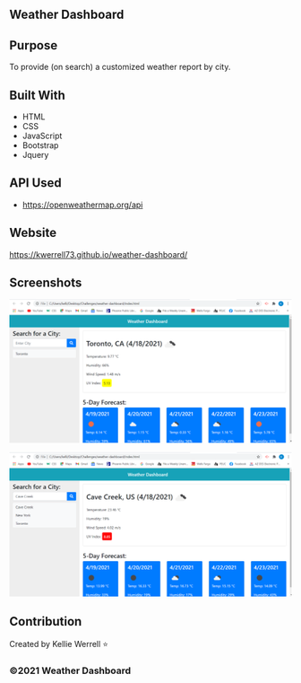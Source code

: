 ## Weather Dashboard

## Purpose
To provide (on search) a customized weather report by city. 


## Built With
* HTML
* CSS
* JavaScript
* Bootstrap
* Jquery

## API Used
* https://openweathermap.org/api


## Website
 https://kwerrell73.github.io/weather-dashboard/

## Screenshots
![](./assets/images/screenshots/weather-dashboard.png)

![](./assets/images/screenshots/weather-dashboardtwo.png)

## Contribution
Created by Kellie Werrell :star:

### ©️2021 Weather Dashboard

